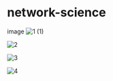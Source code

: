 # network-science
image
![1 (1)](https://user-images.githubusercontent.com/73145010/225901592-872d4154-22ab-4757-a18e-2c5228a50451.JPG)




![2](https://user-images.githubusercontent.com/73145010/225901648-a74ce7f2-c5a2-4a17-942f-05070266730a.JPG)



![3](https://user-images.githubusercontent.com/73145010/225901705-48f09d55-0d1d-4127-a491-a7aef83dbb15.JPG)

![4](https://user-images.githubusercontent.com/73145010/225901734-78d09e0c-dd76-42b5-95c6-6e364e9e5c2d.JPG)

